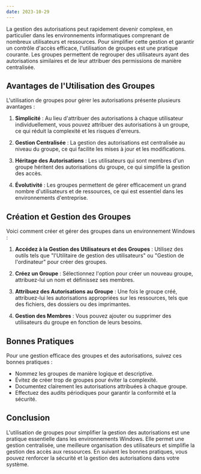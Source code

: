 ```yaml
---
date: 2023-10-29
---
```


La gestion des autorisations peut rapidement devenir complexe, en particulier dans les environnements informatiques comprenant de nombreux utilisateurs et ressources. Pour simplifier cette gestion et garantir un contrôle d'accès efficace, l'utilisation de groupes est une pratique courante. Les groupes permettent de regrouper des utilisateurs ayant des autorisations similaires et de leur attribuer des permissions de manière centralisée.

## Avantages de l'Utilisation des Groupes

L'utilisation de groupes pour gérer les autorisations présente plusieurs avantages :

1. **Simplicité** : Au lieu d'attribuer des autorisations à chaque utilisateur individuellement, vous pouvez attribuer des autorisations à un groupe, ce qui réduit la complexité et les risques d'erreurs.

2. **Gestion Centralisée** : La gestion des autorisations est centralisée au niveau du groupe, ce qui facilite les mises à jour et les modifications.

3. **Héritage des Autorisations** : Les utilisateurs qui sont membres d'un groupe héritent des autorisations du groupe, ce qui simplifie la gestion des accès.

4. **Évolutivité** : Les groupes permettent de gérer efficacement un grand nombre d'utilisateurs et de ressources, ce qui est essentiel dans les environnements d'entreprise.

## Création et Gestion des Groupes

Voici comment créer et gérer des groupes dans un environnement Windows :

1. **Accédez à la Gestion des Utilisateurs et des Groupes** : Utilisez des outils tels que "l'Utilitaire de gestion des utilisateurs" ou "Gestion de l'ordinateur" pour créer des groupes.

2. **Créez un Groupe** : Sélectionnez l'option pour créer un nouveau groupe, attribuez-lui un nom et définissez ses membres.

3. **Attribuez des Autorisations au Groupe** : Une fois le groupe créé, attribuez-lui les autorisations appropriées sur les ressources, tels que des fichiers, des dossiers ou des imprimantes.

4. **Gestion des Membres** : Vous pouvez ajouter ou supprimer des utilisateurs du groupe en fonction de leurs besoins.

## Bonnes Pratiques

Pour une gestion efficace des groupes et des autorisations, suivez ces bonnes pratiques :

- Nommez les groupes de manière logique et descriptive.
- Évitez de créer trop de groupes pour éviter la complexité.
- Documentez clairement les autorisations attribuées à chaque groupe.
- Effectuez des audits périodiques pour garantir la conformité et la sécurité.

## Conclusion

L'utilisation de groupes pour simplifier la gestion des autorisations est une pratique essentielle dans les environnements Windows. Elle permet une gestion centralisée, une meilleure organisation des utilisateurs et simplifie la gestion des accès aux ressources. En suivant les bonnes pratiques, vous pouvez renforcer la sécurité et la gestion des autorisations dans votre système.
